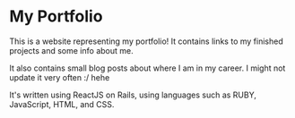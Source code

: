 # My Portfolio

This is a website representing my portfolio! It contains links to my finished projects and some info about me.

It also contains small blog posts about where I am in my career. I might not update it very often :/ hehe

It's written using ReactJS on Rails, using languages such as RUBY, JavaScript, HTML, and CSS.
